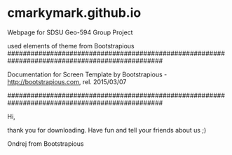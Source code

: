 # cmarkymark.github.io

Webpage for SDSU Geo-594 Group Project

used elements of theme from Bootstrapious 
################################################################################################

Documentation for Screen Template by Bootstrapious - http://bootstrapious.com, rel. 2015/03/07

################################################################################################

Hi,

thank you for downloading. Have fun and tell your friends about us ;)

Ondrej from Bootstrapious
